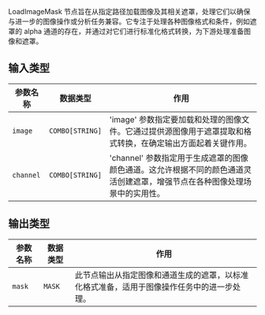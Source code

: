 LoadImageMask 节点旨在从指定路径加载图像及其相关遮罩，处理它们以确保与进一步的图像操作或分析任务兼容。它专注于处理各种图像格式和条件，例如遮罩的 alpha 通道的存在，并通过对它们进行标准化格式转换，为下游处理准备图像和遮罩。

## 输入类型

| 参数名称   | 数据类型 | 作用                                                         |
|------------|----------|--------------------------------------------------------------|
| `image`    | `COMBO[STRING]` | 'image' 参数指定要加载和处理的图像文件。它通过提供源图像用于遮罩提取和格式转换，在确定输出方面起着关键作用。 |
| `channel`  | `COMBO[STRING]` | 'channel' 参数指定用于生成遮罩的图像颜色通道。这允许根据不同的颜色通道灵活创建遮罩，增强节点在各种图像处理场景中的实用性。 |

## 输出类型

| 参数名称 | 数据类型 | 作用                                                         |
|----------|----------|--------------------------------------------------------------|
| `mask`   | `MASK`   | 此节点输出从指定图像和通道生成的遮罩，以标准化格式准备，适用于图像操作任务中的进一步处理。 |
